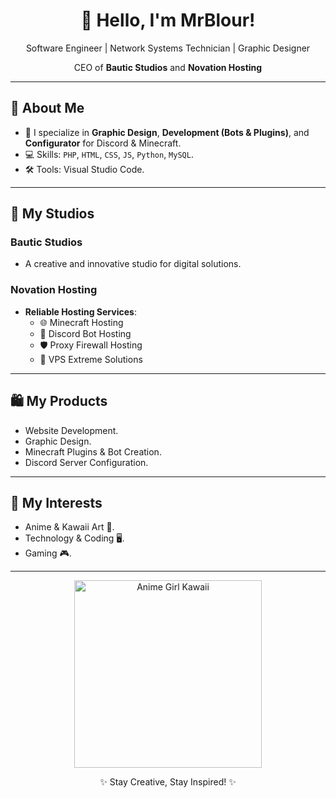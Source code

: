 <div align="center">
  <h1>👋 Hello, I'm MrBlour!</h1>
  <p>Software Engineer | Network Systems Technician | Graphic Designer</p>
  <p>CEO of <strong>Bautic Studios</strong> and <strong>Novation Hosting</strong></p>
</div>

---

## 🌟 About Me
- 🔧 I specialize in **Graphic Design**, **Development (Bots & Plugins)**, and **Configurator** for Discord & Minecraft.
- 💻 Skills: `PHP`, `HTML`, `CSS`, `JS`, `Python`, `MySQL`.
- 🛠️ Tools: Visual Studio Code.

---

## 🏢 My Studios

### Bautic Studios
- A creative and innovative studio for digital solutions.

### Novation Hosting
- **Reliable Hosting Services**:
  - 🌐 Minecraft Hosting
  - 🤖 Discord Bot Hosting
  - 🛡️ Proxy Firewall Hosting
  - 🚀 VPS Extreme Solutions

---

## 🛍️ My Products
- Website Development.
- Graphic Design.
- Minecraft Plugins & Bot Creation.
- Discord Server Configuration.

---

## 🎌 My Interests
- Anime & Kawaii Art 💖.
- Technology & Coding 🖥️.
- Gaming 🎮.

---

<div align="center">
  <img src="https://i.imgur.com/random-anime-image.png" alt="Anime Girl Kawaii" width="300"/>
  <p>✨ Stay Creative, Stay Inspired! ✨</p>
</div>
